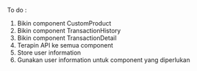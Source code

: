 To do :
1. Bikin component CustomProduct
2. Bikin component TransactionHistory
3. Bikin component TransactionDetail
4. Terapin API ke semua component
5. Store user information
6. Gunakan user information untuk component yang diperlukan